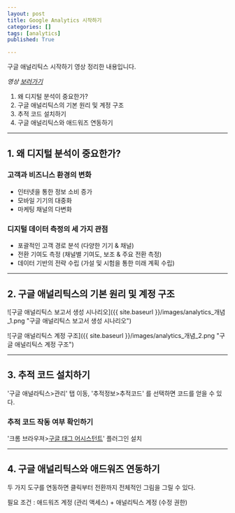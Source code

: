```yaml
---
layout: post
title: Google Analytics 시작하기
categories: []
tags: [analytics]
published: True

---
```


구글 애널리틱스 시작하기 영상 정리한 내용입니다.

*영상 [보러가기](https://www.youtube.com/watch?v=oWJf2a2ufG8)*

1. 왜 디지털 분석이 중요한가?
2. 구글 애널리틱스의 기본 원리 및 계정 구조
3. 추적 코드 설치하기
4. 구글 애널리틱스와 애드워즈 연동하기

----
## 1. 왜 디지털 분석이 중요한가?
### 고객과 비즈니스 환경의 변화
- 인터넷을 통한 정보 소비 증가
- 모바일 기기의 대중화
- 마케팅 채널의 다변화

### 디지털 데이터 측정의 세 가지 관점
- 포괄적인 고객 경로 분석 (다양한 기기 & 채널)
- 전환 기여도 측정 (채널별 기여도, 보조 & 주요 전환 측정)
- 데이터 기반의 전략 수립 (가설 및 시험을 통한 미래 계획 수립)

----
## 2. 구글 애널리틱스의 기본 원리 및 계정 구조
![구글 애널리틱스 보고서 생성 시나리오]({{ site.baseurl }}/images/analytics_개념_1.png "구글 애널리틱스 보고서 생성 시나리오")

![구글 애널리틱스 계정 구조]({{ site.baseurl }}/images/analytics_개념_2.png "구글 애널리틱스 계정 구조")

----
## 3. 추적 코드 설치하기
'구글 애널라틱스>관리' 탭 이동, '추적정보>추적코드' 를 선택하면 코드를 얻을 수 있다.

### 추적 코드 작동 여부 확인하기
'크롬 브라우져>[구글 태그 어시스턴트](https://chrome.google.com/webstore/detail/tag-assistant-by-google/kejbdjndbnbjgmefkgdddjlbokphdefk?hl=ko)' 플러그인 설치

----
## 4. 구글 애널리틱스와 애드워즈 연동하기
두 가지 도구를 연동하면 클릭부터 전환까지 전체적인 그림을 그릴 수 있다.

필요 조건 : 애드워즈 계정 (관리 액세스) + 애널리틱스 계정 (수정 권한)

